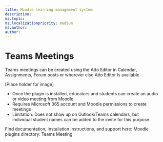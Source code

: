 ```yaml
---
title: Moodle learning management system
description: 
ms.topic: 
ms.localizationpriority: medium
ms.author: 
author: 
---
```


# Teams Meetings

Teams meetings can be created using the Atto Editor in Calendar, Assignments, Forum posts or wherever else Atto Editor is available

[Place holder for image]

* Once the plugin is installed, educators and students can create an audio or video meeting from Moodle. 
* Requires Microsoft 365 account and Moodle permissions to create meetings
* Limitation: Does not show up on Outlook/Teams calendars, but individual student names can be added to the invite for this purpose.

Find documentation, installation instructions, and support here:
Moodle plugins directory: Teams Meeting
